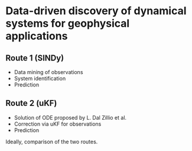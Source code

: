 # Data-driven discovery of dynamical systems for geophysical applications

Route 1 (SINDy)
---------------
- Data mining of observations
- System identification
- Prediction

Route 2 (uKF)
-------------
- Solution of ODE proposed by L. Dal Zillio et al.
- Correction via uKF for observations
- Prediction

Ideally, comparison of the two routes.
